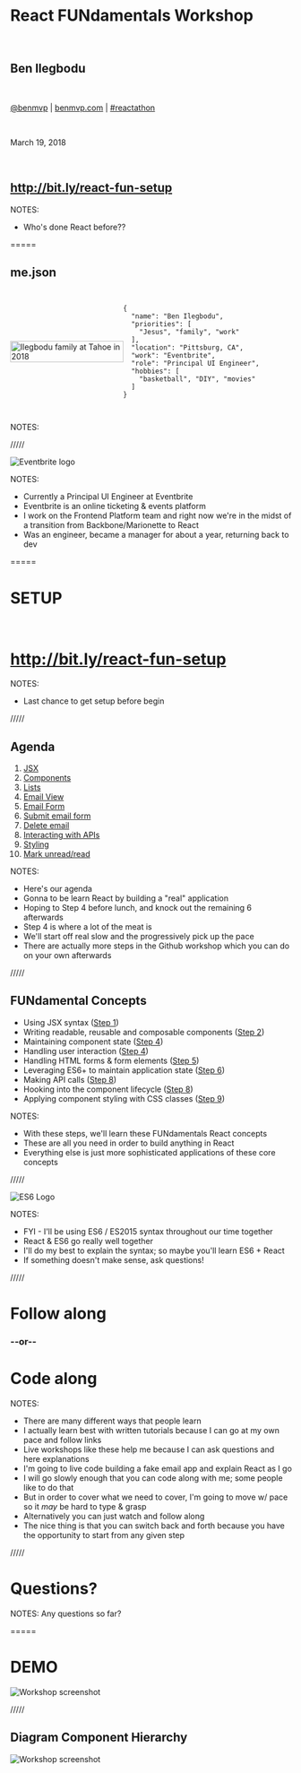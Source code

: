 # React FUNdamentals Workshop

<br />

## Ben Ilegbodu

<br />

[@benmvp](https://twitter.com/benmvp) | [benmvp.com](/) | [#reactathon](https://twitter.com/hashtag/reactathon)  

<br />

March 19, 2018  

<br />

## http://bit.ly/react-fun-setup

NOTES:
- Who's done React before??

=====

## me.json

<div style="display:flex;align-items:center">
	<div style="flex:0 0 40%;">
		<img src="../../img/family-tahoe-2018-selfie.jpg" style="width:100%;height:auto" alt="Ilegbodu family at Tahoe in 2018" />
	</div>
	<div style="flex:0 0 50%;">
		<pre class="large"><code class="lang-json">
{
  "name": "Ben Ilegbodu",
  "priorities": [
    "Jesus", "family", "work"
  ],
  "location": "Pittsburg, CA",
  "work": "Eventbrite",
  "role": "Principal UI Engineer",
  "hobbies": [
    "basketball", "DIY", "movies"
  ]
}
			</code></pre>
	</div>
</div>

NOTES:

/////

![Eventbrite logo](../../img/eventbrite/wordmark-orange.png)
<!-- .element: style="border: 0; background: none; margin: 0; box-shadow: none;" -->

NOTES:
- Currently a Principal UI Engineer at Eventbrite
- Eventbrite is an online ticketing & events platform
- I work on the Frontend Platform team and right now we're in the midst of a transition from Backbone/Marionette to React
- Was an engineer, became a manager for about a year, returning back to dev

=====

# SETUP

<br />

# http://bit.ly/react-fun-setup

NOTES:
- Last chance to get setup before begin

/////

## Agenda

1. [JSX](https://github.com/benmvp/react-workshop/blob/master/src/01-jsx/)
1. [Components](https://github.com/benmvp/react-workshop/blob/master/src/02-components/)
1. [Lists](https://github.com/benmvp/react-workshop/blob/master/src/03-lists/)
1. [Email View](https://github.com/benmvp/react-workshop/blob/master/src/04-email-view/)
1. [Email Form](https://github.com/benmvp/react-workshop/blob/master/src/05-email-form/)
1. [Submit email form](https://github.com/benmvp/react-workshop/blob/master/src/06-submit-email-form/)
1. [Delete email](https://github.com/benmvp/react-workshop/blob/master/src/07-delete-email/)
1. [Interacting with APIs](https://github.com/benmvp/react-workshop/blob/master/src/08-api/)
1. [Styling](https://github.com/benmvp/react-workshop/blob/master/src/09-styling/)
1. [Mark unread/read](https://github.com/benmvp/react-workshop/blob/master/src/10-mark-unread/)

NOTES:
- Here's our agenda
- Gonna to be learn React by building a "real" application
- Hoping to Step 4 before lunch, and knock out the remaining 6 afterwards
- Step 4 is where a lot of the meat is
- We'll start off real slow and the progressively pick up the pace
- There are actually more steps in the Github workshop which you can do on your own afterwards

/////

## FUNdamental Concepts

- Using JSX syntax ([Step 1](https://github.com/benmvp/react-workshop/blob/master/src/01-jsx/))
- Writing readable, reusable and composable components ([Step 2](https://github.com/benmvp/react-workshop/blob/master/src/02-components/))
- Maintaining component state ([Step 4](https://github.com/benmvp/react-workshop/blob/master/src/04-email-view/))
- Handling user interaction ([Step 4](https://github.com/benmvp/react-workshop/blob/master/src/04-email-view/))
- Handling HTML forms & form elements ([Step 5](https://github.com/benmvp/react-workshop/blob/master/src/05-email-form/))
- Leveraging ES6+ to maintain application state ([Step 6](https://github.com/benmvp/react-workshop/blob/master/src/06-submit-email-form/))
- Making API calls ([Step 8](https://github.com/benmvp/react-workshop/blob/master/src/08-api/))
- Hooking into the component lifecycle ([Step 8](https://github.com/benmvp/react-workshop/blob/master/src/08-api/))
- Applying component styling with CSS classes ([Step 9](https://github.com/benmvp/react-workshop/blob/master/src/09-styling/))

NOTES:
- With these steps, we'll learn these FUNdamentals React concepts
- These are all you need in order to build anything in React
- Everything else is just more sophisticated applications of these core concepts

/////

![ES6 Logo](../../img/es6/es6-logo.png)

NOTES:
- FYI - I'll be using ES6 / ES2015 syntax throughout our time together
- React & ES6 go really well together
- I'll do my best to explain the syntax; so maybe you'll learn ES6 + React
- If something doesn't make sense, ask questions!

/////

# Follow along

### --or--

# Code along

NOTES:
- There are many different ways that people learn
- I actually learn best with written tutorials because I can go at my own pace and follow links
- Live workshops like these help me because I can ask questions and here explanations
- I'm going to live code building a fake email app and explain React as I go
- I will go slowly enough that you can code along with me; some people like to do that
- But in order to cover what we need to cover, I'm going to move w/ pace so it _may_ be hard to type & grasp
- Alternatively you can just watch and follow along
- The nice thing is that you can switch back and forth because you have the opportunity to start from any given step

/////

# Questions?

NOTES:
Any questions so far?

=====

# DEMO

![Workshop screenshot](../../img/react/workshop-screenshot.png)
<!-- .element: style="width:65%" -->

/////

## Diagram Component Hierarchy

![Workshop screenshot](../../img/react/workshop-screenshot.png)
<!-- .element: style="width:65%" -->

<div class="code-highlight fragment current-visible" style="height: 810px; top: 133px; left: 310px; width: 560px"></div>
<div class="code-highlight fragment current-visible" style="height: 103px; top: 383px; left: 310px; width: 560px"></div>
<div class="code-highlight fragment current-visible" style="height: 810px; top: 133px; left: 860px; width: 685px"></div>

/////

# Questions?

NOTES:
Any more questions?


=====

# Let's get started!

=====

## More functionality

- Redux
- Testing
- Routing
- Animation
- Form validation
- Server rendering

=====

![React Workshop Stars](../../img/react/workshop-stars.png)
<!-- .element: style="width:75%" -->

<div class="code-highlight" style="height: 250px; top: 33px; left: 820px; width: 460px"></div>

NOTES:
- Do me a solid and and star the repo


/////

![Usain Bolt Thumbs Up](../../img/giphy/usain-bolt-thumbs-up.gif)
<!-- .element: style="width: 50%" -->

## Feedback: [bit.ly/react-fun-feedback]()


/////

![Jack Sparrow Thanks](../../img/giphy/thanks-jack-sparrow.gif)
<!-- .element: style="width: 50%" -->

## Ben Ilegbodu

[benmvp.com](/) | [@benmvp](https://twitter.com/benmvp) | [ben@benmvp.com](mailto:ben@benmvp.com)  
<br />

Ask me anything! [benmvp.com/ama](http://www.benmvp.com/ama/)

<br />

Feedback: [bit.ly/react-fun-feedback]()

NOTES:
- So that's it!
- Ask questions on Twitter, via email or AMA!
- Thanks!

